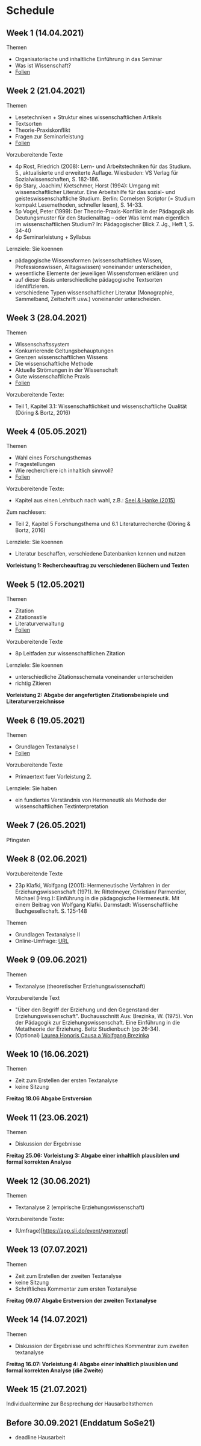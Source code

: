 # Schedule

## Week  1 (14.04.2021)

Themen
- Organisatorische und inhaltliche Einführung in das Seminar
- Was ist Wissenschaft? 
- [Folien](https://jobschepens.github.io/textanalyse/folien/week1.pptx)


## Week  2 (21.04.2021)

Themen
- Lesetechniken + Struktur eines wissenschaftlichen Artikels 
- Textsorten
- Theorie-Praxiskonflikt
- Fragen zur Seminarleistung
- [Folien](https://jobschepens.github.io/textanalyse/folien/week2.pptx)

Vorzubereitende Texte
- 4p Rost, Friedrich (2008): Lern- und Arbeitstechniken für das Studium. 5., aktualisierte und erweiterte Auflage. Wiesbaden: VS Verlag für Sozialwissenschaften, S. 182-186. 
- 6p Stary, Joachim/ Kretschmer, Horst (1994): Umgang mit wissenschaftlicher Literatur. Eine Arbeitshilfe für das sozial- und geisteswissenschaftliche Studium. Berlin: Cornelsen Scriptor (= Studium kompakt Lesemethoden, schneller lesen), S. 14-33.
- 5p Vogel, Peter (1999): Der Theorie-Praxis-Konflikt in der Pädagogik als Deutungsmuster für den Studienalltag – oder Was lernt man eigentlich im wissenschaftlichen Studium? In: Pädagogischer Blick 7. Jg., Heft 1, S. 34-40
- 4p Seminarleistung + Syllabus

Lernziele: Sie koennen
- pädagogische Wissensformen (wissenschaftliches Wissen, Professionswissen, Alltagswissen) voneinander unterscheiden,
- wesentliche Elemente der jeweiligen Wissensformen erklären und 
- auf dieser Basis unterschiedliche pädagogische Textsorten identifizieren.
- verschiedene Typen wissenschaftlicher Literatur (Monographie, Sammelband, Zeitschrift usw.) voneinander unterscheiden.



## Week  3 (28.04.2021)

Themen
- Wissenschaftssystem
- Konkurrierende Geltungsbehauptungen
- Grenzen wissenschaftlichen Wissens
- Die wissenschaftliche Methode 
- Aktuelle Strömungen in der Wissenschaft
- Gute wissenschaftliche Praxis
- [Folien](https://jobschepens.github.io/textanalyse/folien/week3.pptx)

Vorzubereitende Texte:
- Teil 1, Kapitel 3.1: Wissenschaftlichkeit und wissenschaftliche Qualität (Döring & Bortz, 2016)


## Week  4 (05.05.2021)

Themen
- Wahl eines Forschungsthemas
- Fragestellungen
- Wie recherchiere ich inhaltlich sinnvoll?
- [Folien](https://jobschepens.github.io/textanalyse/folien/week4.pptx)

Vorzubereitende Texte:
- Kapitel aus einen Lehrbuch nach wahl, z.B.: [Seel & Hanke (2015)](https://katalog.ub.tu-dortmund.de/id/ir01388a:ubd.lobid:TT050432640)

Zum nachlesen:
- Teil 2, Kapitel 5 Forschungsthema und 6.1 Literaturrecherche (Döring & Bortz, 2016)

Lernziele: Sie koennen
- Literatur beschaffen, verschiedene Datenbanken kennen und nutzen 

**Vorleistung 1: Rechercheauftrag zu verschiedenen Büchern und Texten**


## Week  5 (12.05.2021)

Themen
- Zitation
- Zitationsstile
- Literaturverwaltung
- [Folien](https://jobschepens.github.io/textanalyse/folien/week5.pptx)

Vorzubereitende Texte
- 8p Leitfaden zur wissenschaftlichen Zitation

Lernziele: Sie koennen
- unterschiedliche Zitationsschemata voneinander unterscheiden
- richtig Zitieren

**Vorleistung 2: Abgabe der angefertigten Zitationsbeispiele und Literaturverzeichnisse**


## Week  6 (19.05.2021)

Themen
- Grundlagen Textanalyse I
- [Folien](https://jobschepens.github.io/textanalyse/folien/week6.pptx)

Vorzubereitende Texte
- Primaertext fuer Vorleistung 2. 

Lernziele: Sie haben
- ein fundiertes Verständnis von Hermeneutik als Methode der wissenschaftlichen Textinterpretation


## Week  7 (26.05.2021)

Pfingsten


## Week  8 (02.06.2021)

Vorzubereitende Texte
- 23p Klafki, Wolfgang (2001): Hermeneutische Verfahren in der Erziehungswissenschaft (1971). In: Rittelmeyer, Christian/ Parmentier, Michael (Hrsg.): Einführung in die pädagogische Hermeneutik. Mit einem Beitrag von Wolfgang Klafki. Darmstadt: Wissenschaftliche Buchgesellschaft. S. 125-148

Themen
- Grundlagen Textanalyse II
- Online-Umfrage: [URL](https://evaluation.tu-dortmund.de/evasys/online.php?pswd=UZMAE)


## Week  9 (09.06.2021)

Themen
- Textanalyse (theoretischer Erziehungswissenschaft)

Vorzubereitende Text
- "Über den Begriff der Erziehung und den Gegenstand der Erziehungswissenschaft". Buchausschnitt Aus: Brezinka, W. (1975). Von der Pädagogik zur Erziehungswissenschaft. Eine Einführung in die Metatheorie der Erziehung. Beltz Studienbuch (pp 26-34). 
- (Optional) [Laurea Honoris Causa a Wolfgang Brezinka](https://youtu.be/sk2TvsXHeis?t=1781)



## Week 10 (16.06.2021)

Themen
- Zeit zum Erstellen der ersten Textanalyse
- keine Sitzung

**Freitag 18.06 Abgabe Erstversion**


## Week 11 (23.06.2021)

Themen
- Diskussion der Ergebnisse

**Freitag 25.06: Vorleistung 3: Abgabe einer inhaltlich plausiblen und formal korrekten Analyse**


## Week 12 (30.06.2021)

Themen
- Textanalyse 2 (empirische Erziehungswissenschaft)

Vorzubereitende Texte:
- (Umfrage)[https://app.sli.do/event/yqmxnxgt] 


## Week 13 (07.07.2021)

Themen
- Zeit zum Erstellen der zweiten Textanalyse
- keine Sitzung
- Schriftliches Kommentar zum ersten Textanalyse 

**Freitag 09.07 Abgabe Erstversion der zweiten Textanalyse**


## Week 14 (14.07.2021)

Themen
- Diskussion der Ergebnisse und schriftliches Kommentrar zum zweiten textanalyse

**Freitag 16.07: Vorleistung 4: Abgabe einer inhaltlich plausiblen und formal korrekten Analyse (die Zweite)**


## Week 15 (21.07.2021)

Individualtermine zur Besprechung der Hausarbeitsthemen 


## Before 30.09.2021 (Enddatum SoSe21)

- deadline Hausarbeit




